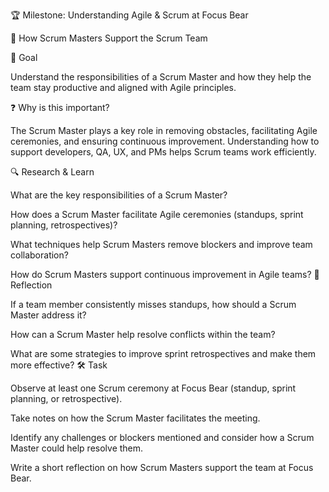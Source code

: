 🏆 Milestone: Understanding Agile & Scrum at Focus Bear

🤝 How Scrum Masters Support the Scrum Team

🎯 Goal

Understand the responsibilities of a Scrum Master and how they help the team stay productive and aligned with Agile principles.

❓ Why is this important?

The Scrum Master plays a key role in removing obstacles, facilitating Agile ceremonies, and ensuring continuous improvement. Understanding how to support developers, QA, UX, and PMs helps Scrum teams work efficiently.

🔍 Research & Learn


What are the key responsibilities of a Scrum Master?

How does a Scrum Master facilitate Agile ceremonies (standups, sprint planning, retrospectives)?

What techniques help Scrum Masters remove blockers and improve team collaboration?

How do Scrum Masters support continuous improvement in Agile teams?
📝 Reflection


If a team member consistently misses standups, how should a Scrum Master address it?

How can a Scrum Master help resolve conflicts within the team?

What are some strategies to improve sprint retrospectives and make them more effective?
🛠️ Task


Observe at least one Scrum ceremony at Focus Bear (standup, sprint planning, or retrospective).

Take notes on how the Scrum Master facilitates the meeting.

Identify any challenges or blockers mentioned and consider how a Scrum Master could help resolve them.

Write a short reflection on how Scrum Masters support the team at Focus Bear.
